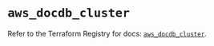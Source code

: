 # `aws_docdb_cluster`

Refer to the Terraform Registry for docs: [`aws_docdb_cluster`](https://registry.terraform.io/providers/hashicorp/aws/6.11.0/docs/resources/docdb_cluster).
